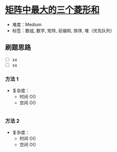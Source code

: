 # [矩阵中最大的三个菱形和](https://leetcode-cn.com/problems/get-biggest-three-rhombus-sums-in-a-grid/)

- 难度：Medium
- 标签：数组, 数学, 矩阵, 前缀和, 排序, 堆（优先队列）

## 刷题思路

- [ ] xx
- [ ] xx

### 方法 1

- 复杂度：
    - 时间 O()
    - 空间 O()

``` js

```

### 方法 2

- 复杂度：
    - 时间 O()
    - 空间 O()

``` js

```
